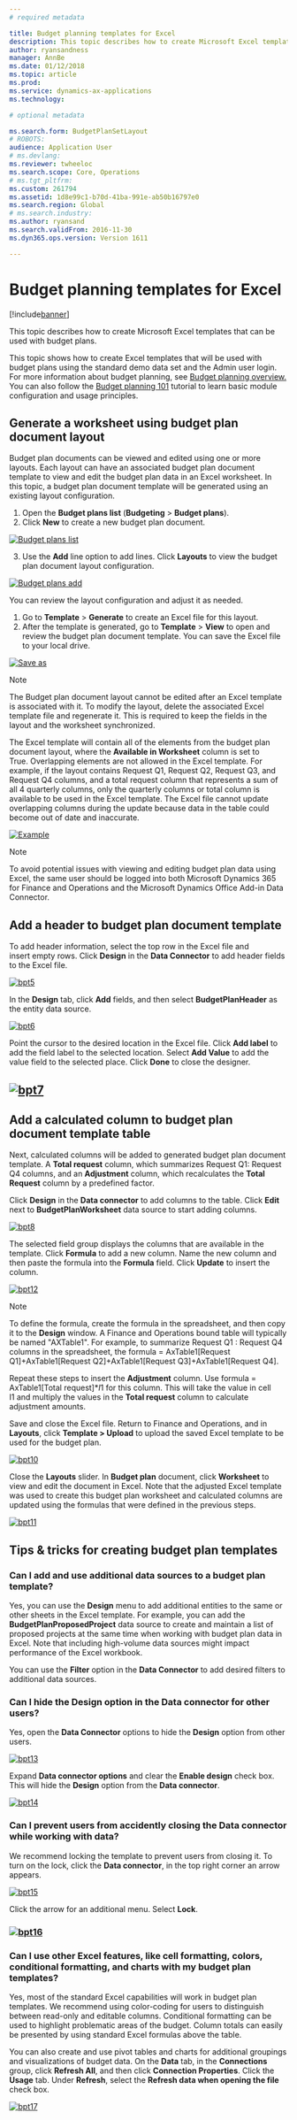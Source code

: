 ```yaml
---
# required metadata

title: Budget planning templates for Excel
description: This topic describes how to create Microsoft Excel templates that can be used with budget plans.
author: ryansandness
manager: AnnBe
ms.date: 01/12/2018
ms.topic: article
ms.prod: 
ms.service: dynamics-ax-applications
ms.technology: 

# optional metadata

ms.search.form: BudgetPlanSetLayout
# ROBOTS: 
audience: Application User
# ms.devlang: 
ms.reviewer: twheeloc
ms.search.scope: Core, Operations
# ms.tgt_pltfrm: 
ms.custom: 261794
ms.assetid: 1d8e99c1-b70d-41ba-991e-ab50b16797e0
ms.search.region: Global
# ms.search.industry: 
ms.author: ryansand
ms.search.validFrom: 2016-11-30
ms.dyn365.ops.version: Version 1611

---
```


# Budget planning templates for Excel

[!include[banner](../includes/banner.md)]


This topic describes how to create Microsoft Excel templates that can be used with budget plans.

This topic shows how to create Excel templates that will be used with budget plans using the standard demo data set and the Admin user login. For more information about budget planning, see [Budget planning overview.](budget-planning-overview-configuration.md) 
You can also follow the [Budget planning 101](budget-plan.md) tutorial to learn basic module configuration and usage principles.

## Generate a worksheet using budget plan document layout

Budget plan documents can be viewed and edited using one or more layouts. Each layout can have an associated budget plan document template to view and edit the budget plan data in an Excel worksheet. In this topic, a budget plan document template will be generated using an existing layout configuration. 

1. Open the **Budget plans list** (**Budgeting** &gt; **Budget plans**). 
2. Click **New** to create a new budget plan document. 

  [![Budget plans list](./media/bpt11-1024x552.png)](./media/bpt11.png) 

3. Use the **Add** line option to add lines. Click **Layouts** to view the budget plan document layout configuration. 

  [![Budget plans add](./media/bpt2-1024x274.png)](./media/bpt2.png) 

You can review the layout configuration and adjust it as needed. 
1. Go to **Template** &gt; **Generate** to create an Excel file for this layout. 
2. After the template is generated, go to **Template** &gt; **View** to open and review the budget plan document template. You can save the Excel file to your local drive. 

[![Save as](./media/bpt3-1024x545.png)](./media/bpt3.png)

> [!NOTE] 
> The Budget plan document layout cannot be edited after an Excel template is associated with it. To modify the layout, delete the associated Excel template file and regenerate it. This is required to keep the fields in the layout and the worksheet synchronized. 

The Excel template will contain all of the elements from the budget plan document layout, where the **Available in Worksheet** column is set to True. Overlapping elements are not allowed in the Excel template. For example, if the layout contains Request Q1, Request Q2, Request Q3, and Request Q4 columns, and a total request column that represents a sum of all 4 quarterly columns, only the quarterly columns or total column is available to be used in the Excel template. The Excel file cannot update overlapping columns during the update because data in the table could become out of date and inaccurate.

[![Example](./media/bpt4-1024x615.png)](./media/bpt4.png)

> [!NOTE] 
> To avoid potential issues with viewing and editing budget plan data using Excel, the same user should be logged into both Microsoft Dynamics 365 for Finance and Operations and the Microsoft Dynamics Office Add-in Data Connector.

## Add a header to budget plan document template
To add header information, select the top row in the Excel file and insert empty rows. Click **Design** in the **Data Connector** to add header fields to the Excel file.

[![bpt5](./media/bpt5-1024x615.png)](./media/bpt5.png) 

In the **Design** tab, click **Add** fields, and then select **BudgetPlanHeader** as the entity data source.

[![bpt6](./media/bpt6-1024x615.png)](./media/bpt6.png)

Point the cursor to the desired location in the Excel file. Click **Add label** to add the field label to the selected location. Select **Add Value** to add the value field to the selected place. Click **Done** to close the designer.

## [![bpt7](./media/bpt7.png)](./media/bpt7.png)

Add a calculated column to budget plan document template table
--------------------------------------------------------------

Next, calculated columns will be added to generated budget plan document template. A **Total request** column, which summarizes Request Q1: Request Q4 columns, and an **Adjustment** column, which recalculates the **Total Request** column by a predefined factor.

Click **Design** in the **Data connector** to add columns to the table. Click **Edit** next to **BudgetPlanWorksheet** data source to start adding columns.

[![bpt8](./media/bpt8-1024x301.png)](./media/bpt8.png) 

The selected field group displays the columns that are available in the template. Click **Formula** to add a new column. Name the new column and then paste the formula into the **Formula** field. Click **Update** to insert the column.

[![bpt12](./media/bpt12-1024x565.png)](./media/bpt12.png)

> [!NOTE] 
> To define the formula, create the formula in the spreadsheet, and then copy it to the **Design** window. A Finance and Operations bound table will typically be named "AXTable1". For example, to summarize Request Q1 : Request Q4 columns in the spreadsheet, the formula = AxTable1\[Request Q1\]+AxTable1\[Request Q2\]+AxTable1\[Request Q3\]+AxTable1\[Request Q4\].

Repeat these steps to insert the **Adjustment** column. Use formula = AxTable1\[Total request\]\*$I$1 for this column. This will take the value in cell I1 and multiply the values in the **Total request** column to calculate adjustment amounts.

Save and close the Excel file. Return to Finance and Operations, and in **Layouts**, click **Template &gt; Upload** to upload the saved Excel template to be used for the budget plan. 

[![bpt10](./media/bpt10-1024x352.png)](./media/bpt10.png) 

Close the **Layouts** slider. In **Budget plan** document, click **Worksheet** to view and edit the document in Excel. Note that the adjusted Excel template was used to create this budget plan worksheet and calculated columns are updated using the formulas that were defined in the previous steps. 

[![bpt11](./media/bpt111-1024x431.png)](./media/bpt111.png)

## Tips & tricks for creating budget plan templates
### Can I add and use additional data sources to a budget plan template?

Yes, you can use the **Design** menu to add additional entities to the same or other sheets in the Excel template. For example, you can add the **BudgetPlanProposedProject** data source to create and maintain a list of proposed projects at the same time when working with budget plan data in Excel. Note that including high-volume data sources might impact performance of the Excel workbook. 

You can use the **Filter** option in the **Data Connector** to add desired filters to additional data sources.

### Can I hide the Design option in the Data connector for other users?

Yes, open the **Data Connector** options to hide the **Design** option from other users.

[![bpt13](./media/bpt13-1024x565.png)](./media/bpt13.png)

Expand **Data connector options** and clear the **Enable design** check box. This will hide the **Design** option from the **Data connector**.

[![bpt14](./media/bpt14-1024x592.png)](./media/bpt14.png)

### Can I prevent users from accidently closing the Data connector while working with data?

We recommend locking the template to prevent users from closing it. To turn on the lock, click the **Data connector**, in the top right corner an arrow appears. 

[![bpt15](./media/bpt15-1024x285.png)](./media/bpt15.png) 

Click the arrow for an additional menu. Select **Lock**.

### [![bpt16](./media/bpt16-1024x614.png)](./media/bpt16.png)

### Can I use other Excel features, like cell formatting, colors, conditional formatting, and charts with my budget plan templates?

Yes, most of the standard Excel capabilities will work in budget plan templates. We recommend using color-coding for users to distinguish between read-only and editable columns. Conditional formatting can be used to highlight problematic areas of the budget. Column totals can easily be presented by using standard Excel formulas above the table.

You can also create and use pivot tables and charts for additional groupings and visualizations of budget data. On the **Data** tab, in the **Connections** group, click **Refresh All**, and then click **Connection Properties**. Click the **Usage** tab. Under **Refresh**, select the **Refresh data when opening the file** check box. 

[![bpt17](./media/bpt17-1024x614.png)](./media/bpt17.png)



